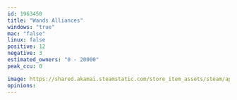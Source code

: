 ```yaml
---
id: 1963450
title: "Wands Alliances"
windows: "true"
mac: "false"
linux: false
positive: 12
negative: 3
estimated_owners: "0 - 20000"
peak_ccu: 0

image: https://shared.akamai.steamstatic.com/store_item_assets/steam/apps/1963450/header.jpg?t=1727950799
opinions:
---
```

